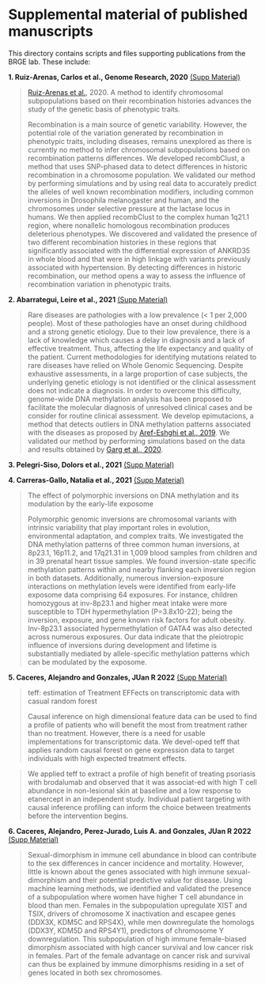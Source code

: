 # Supplemental material of published manuscripts

This directory contains scripts and files supporting publications from the BRGE lab. These include:

**1. Ruiz-Arenas, Carlos et al., Genome Research, 2020** [(Supp Material)](https://github.com/isglobal-brge/Supplementary-Material/tree/master/Ruiz-Arenas_2020)

> [Ruiz-Arenas et al.](https://www.biorxiv.org/content/10.1101/792747v1), 2020. A method to identify chromosomal subpopulations based on their recombination histories advances the study of the genetic basis of phenotypic traits.  
> 
> Recombination is a main source of genetic variability. However, the potential role of the variation generated by recombination in phenotypic traits, including diseases, remains unexplored as there is currently no method to infer chromosomal subpopulations based on recombination patterns differences. We developed recombClust, a method that uses SNP-phased data to detect differences in historic recombination in a chromosome population. We validated our method by performing simulations and by using real data to accurately predict the alleles of well known recombination modifiers, including common inversions in Drosophila melanogaster and human, and the chromosomes under selective pressure at the lactase locus in humans. We then applied recombClust to the complex human 1q21.1 region, where nonallelic homologous recombination produces deleterious phenotypes. We discovered and validated the presence of two different recombination histories in these regions that significantly associated with the differential expression of ANKRD35 in whole blood and that were in high linkage with variants previously associated with hypertension. By detecting differences in historic recombination, our method opens a way to assess the influence of recombination variation in phenotypic traits.


**2. Abarrategui, Leire et al., 2021** [(Supp Material)](https://github.com/isglobal-brge/Supplementary-Material/tree/master/Abarrategui_2021)
>
> Rare diseases are pathologies with a low prevalence (< 1 per 2,000 people). Most of these pathologies have an onset during childhood and a strong genetic etiology. Due to their low prevalence, there is a lack of knowledge which causes a delay in diagnosis and a lack of effective treatment. Thus, affecting the life expectancy and quality of the patient. Current methodologies for identifying mutations related to rare diseases have relied on Whole Genomic Sequencing. Despite exhaustive assessments, in a large proportion of case subjects, the underlying genetic etiology is not identified or the clinical assessment does not indicate a diagnosis. In order to overcome this difficulty, genome-wide DNA methylation analysis has been proposed to facilitate the molecular diagnosis of unresolved clinical cases and be consider for routine clinical assessment.  We develop epimutacions, a method that detects outliers in DNA methylation patterns associated with the diseases as proposed by [Aref-Eshghi et al., 2019](https://www.sciencedirect.com/science/article/pii/S0002929719301041).  We validated our method by performing simulations based on the data and results obtained by [Garg et al., 2020](https://www.sciencedirect.com/science/article/abs/pii/S0002929720302883). 

**3. Pelegri-Siso, Dolors et al., 2021** [(Supp Material)](https://github.com/isglobal-brge/Supplementary-Material/tree/master/Pelegri-Siso_2021)
>

**4. Carreras-Gallo, Natalia et al., 2021** [(Supp Material)](https://github.com/isglobal-brge/Supplementary-Material/tree/master/Carreras-Gallo_Caceres_2021)

> The effect of polymorphic inversions on DNA methylation and its modulation by the early-life exposome 
> 
> Polymorphic genomic inversions are chromosomal variants with intrinsic variability that play important roles in evolution, environmental adaptation, and complex traits. We investigated the DNA methylation patterns of three common human inversions, at 8p23.1, 16p11.2, and 17q21.31 in 1,009 blood samples from children and in 39 prenatal heart tissue samples. We found inversion-state specific methylation patterns within and nearby flanking each inversion region in both datasets. Additionally, numerous inversion-exposure interactions on methylation levels were identified from early-life exposome data comprising 64 exposures. For instance, children homozygous at inv-8p23.1 and higher meat intake were more susceptible to TDH hypermethylation (P=3.8x10-22); being the inversion, exposure, and gene known risk factors for adult obesity. Inv-8p23.1 associated hypermethylation of GATA4 was also detected across numerous exposures. Our data indicate that the pleiotropic influence of inversions during development and lifetime is substantially mediated by allele-specific methylation patterns which can be modulated by the exposome. 



**5. Caceres, Alejandro and Gonzales, JUan R 2022** [(Supp Material)](https://github.com/isglobal-brge/Supplementary-Material/tree/master/Caceres_2022)

> teff: estimation of Treatment EFFects on transcriptomic data with casual random forest
> 
> Causal inference on high dimensional feature data can be used to find a profile of patients who will benefit the most from treatment rather than no treatment. However, there is a need for usable implementations for transcriptomic data. We devel-oped teff that applies random causal forest on gene expression data to target individuals with high expected treatment effects.

> We applied teff to extract a profile of high benefit of treating psoriasis with brodalumab and observed that it was associat-ed with high T cell abundance in non-lesional skin at baseline and a low response to etanercept in an independent study. Individual patient targeting with causal inference profiling can inform the choice between treatments before the intervention begins.

**6. Caceres, Alejandro, Perez-Jurado, Luis A. and Gonzales, JUan R 2022** [(Supp Material)](https://github.com/isglobal-brge/Supplementary-Material/tree/master/Caceres_2022)

> Sexual-dimorphism in immune cell abundance in blood can contribute to the sex differences in cancer incidence and mortality. However, little is known about the genes associated with high immune sexual-dimorphism and their potential predictive value for disease. Using machine learning methods, we identified and validated the presence of a subpopulation where women have higher T cell abundance in blood than men. Females in the subpopulation upregulate XIST and TSIX, drivers of chromosome X inactivation and escapee genes (DDX3X, KDM5C and RPS4X), while men downregulate the homologs (DDX3Y, KDM5D and RPS4Y1), predictors of chromosome Y downregulation. This subpopulation of high immune female-biased dimorphism associated with high cancer survival and low cancer risk in females. Part of the female advantage on cancer risk and survival can thus be explained by immune dimorphisms residing in a set of genes located in both sex chromosomes.


